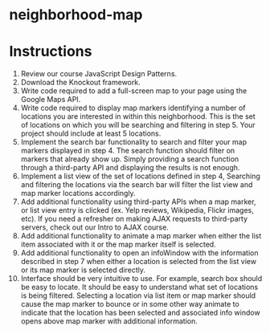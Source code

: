 # neighborhood-map

# Instructions
1. Review our course JavaScript Design Patterns.
2. Download the Knockout framework.
3. Write code required to add a full-screen map to your page using the Google Maps API.
4. Write code required to display map markers identifying a number of locations you are interested in within this neighborhood. This is the set of locations on which you will be searching and filtering in step 5. Your project should include at least 5 locations.
5. Implement the search bar functionality to search and filter your map markers displayed in step 4. The search function should filter on markers that already show up. Simply providing a search function through a third-party API and displaying the results is not enough.
6. Implement a list view of the set of locations defined in step 4, Searching and filtering the locations via the search bar will filter the list view and map marker locations accordingly.
7. Add additional functionality using third-party APIs when a map marker, or list view entry is clicked (ex. Yelp reviews, Wikipedia, Flickr images, etc). If you need a refresher on making AJAX requests to third-party servers, check out our Intro to AJAX course.
8. Add additional functionality to animate a map marker when either the list item associated with it or the map marker itself is selected.
9. Add additional functionality to open an infoWindow with the information described in step 7 when either a location is selected from the list view or its map marker is selected directly.
10. Interface should be very intuitive to use. For example, search box should be easy to locate. It should be easy to understand what set of locations is being filtered. Selecting a location via list item or map marker should cause the map marker to bounce or in some other way animate to indicate that the location has been selected and associated info window opens above map marker with additional information.

